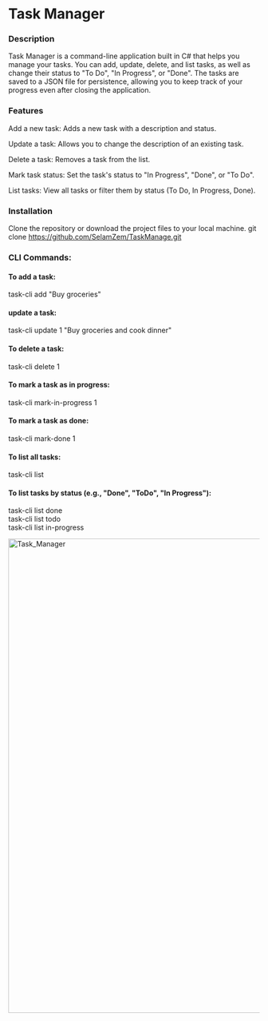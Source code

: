 # Task Manager
### Description
Task Manager is a command-line application built in C# that helps you manage your tasks. You can add, update, delete, and list tasks, as well as change their status to "To Do", "In Progress", or "Done". The tasks are saved to a JSON file for persistence, allowing you to keep track of your progress even after closing the application.

### Features
Add a new task: Adds a new task with a description and status.

Update a task: Allows you to change the description of an existing task.

Delete a task: Removes a task from the list.


Mark task status: Set the task's status to "In Progress", "Done", or "To Do".

List tasks: View all tasks or filter them by status (To Do, In Progress, Done).

### Installation
Clone the repository or download the project files to your local machine.
git clone https://github.com/SelamZem/TaskManage.git


### CLI Commands:

#### To add a task:
task-cli add "Buy groceries"
#### update a task:
task-cli update 1 "Buy groceries and cook dinner"
#### To delete a task:
task-cli delete 1
#### To mark a task as in progress:
task-cli mark-in-progress 1
#### To mark a task as done:
task-cli mark-done 1
#### To list all tasks:
task-cli list
#### To list tasks by status (e.g., "Done", "ToDo", "In Progress"):
task-cli list done <br>
task-cli list todo <br>
task-cli list in-progress<br>

<img width="950" alt="Task_Manager" src="https://github.com/user-attachments/assets/b15d97a7-cfc5-4300-964a-89f8f07cbb61" />
